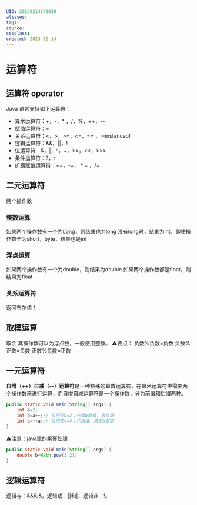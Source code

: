 ```yaml
---
UID: 20230214170030 
aliases: 
tags: 
source: 
cssclass: 
created: 2023-02-14
---
```


# 运算符

## 运算符 operator
Java 语言支持如下运算符：
* 算术运算符：+，-，* ，/，%，++，--
* 赋值运算符：=
* 关系运算符：<，>，>=，<=，== ，!=instanceof
* 逻辑运算符：&&，||，!
* 位运算符：&，|，^，~，>>，<<，>>>
* 条件运算符：?，:
* 扩展赋值运算符：+=，-=， * = ，/=
## 二元运算符
两个操作数
### 整数运算
如果两个操作数有一个为Long，则结果也为long
没有long时，结果为int。即使操作数全为short，byte，结果也是int
### 浮点运算
如果两个操作数有一个为double，则结果为double
如果两个操作数都是float，则结果为float
### 关系运算符
返回布尔值！
## 取模运算
取余
其操作数可以为浮点数，一般使用整数。
⚠️要点：
负数%负数=负数
负数%正数=负数
正数%负数=正数
## 一元运算符
**自增（++）自减（--）运算符**是一种特殊的算数运算符，在算术运算符中需要两个操作数来进行运算，而自增自减运算符是一个操作数，分为前缀和后缀两种。
```Java
public static void main(String[] args) {
	int a=2;
	int b=a++;// 执行完b=2；先给b赋值，再自增
	int c=++a;// 执行完c=4；先自增，再给b赋值
}
```
⚠️注意：java重的乘幂处理
```Java
public static void main(String[] args) {
	double b=Math.pow(3,2);
}
```
## 逻辑运算符
逻辑与：&&和&，逻辑或：||和|，逻辑非：!。